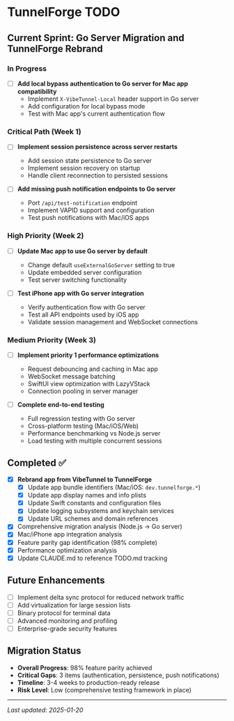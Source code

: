 # TunnelForge TODO

## Current Sprint: Go Server Migration and TunnelForge Rebrand

### In Progress
- [ ] **Add local bypass authentication to Go server for Mac app compatibility**
  - Implement `X-VibeTunnel-Local` header support in Go server
  - Add configuration for local bypass mode
  - Test with Mac app's current authentication flow

### Critical Path (Week 1)
- [ ] **Implement session persistence across server restarts**
  - Add session state persistence to Go server
  - Implement session recovery on startup
  - Handle client reconnection to persisted sessions

- [ ] **Add missing push notification endpoints to Go server**
  - Port `/api/test-notification` endpoint
  - Implement VAPID support and configuration
  - Test push notifications with Mac/iOS apps

### High Priority (Week 2)
- [ ] **Update Mac app to use Go server by default**
  - Change default `useExternalGoServer` setting to true
  - Update embedded server configuration
  - Test server switching functionality

- [ ] **Test iPhone app with Go server integration**
  - Verify authentication flow with Go server
  - Test all API endpoints used by iOS app
  - Validate session management and WebSocket connections

### Medium Priority (Week 3)
- [ ] **Implement priority 1 performance optimizations**
  - Request debouncing and caching in Mac app
  - WebSocket message batching
  - SwiftUI view optimization with LazyVStack
  - Connection pooling in server manager

- [ ] **Complete end-to-end testing**
  - Full regression testing with Go server
  - Cross-platform testing (Mac/iOS/Web)
  - Performance benchmarking vs Node.js server
  - Load testing with multiple concurrent sessions

## Completed ✅
- [x] **Rebrand app from VibeTunnel to TunnelForge**
  - [x] Update app bundle identifiers (Mac/iOS: `dev.tunnelforge.*`)
  - [x] Update app display names and info plists
  - [x] Update Swift constants and configuration files
  - [x] Update logging subsystems and keychain services
  - [x] Update URL schemes and domain references
- [x] Comprehensive migration analysis (Node.js → Go server)
- [x] Mac/iPhone app integration analysis
- [x] Feature parity gap identification (98% complete)
- [x] Performance optimization analysis
- [x] Update CLAUDE.md to reference TODO.md tracking

## Future Enhancements
- [ ] Implement delta sync protocol for reduced network traffic
- [ ] Add virtualization for large session lists
- [ ] Binary protocol for terminal data
- [ ] Advanced monitoring and profiling
- [ ] Enterprise-grade security features

## Migration Status
- **Overall Progress**: 98% feature parity achieved
- **Critical Gaps**: 3 items (authentication, persistence, push notifications)
- **Timeline**: 3-4 weeks to production-ready release
- **Risk Level**: Low (comprehensive testing framework in place)

---
*Last updated: 2025-01-20*
